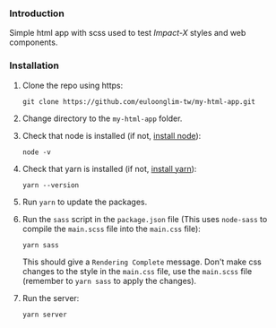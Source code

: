### Introduction

Simple html app with scss used to test _Impact-X_ styles and web components.

### Installation

1. Clone the repo using https: 

    `git clone https://github.com/euloonglim-tw/my-html-app.git`

2. Change directory to the `my-html-app` folder.


3. Check that node is installed (if not, [install node](https://nodejs.org/en/download/package-manager/)):

    `node -v`

4. Check that yarn is installed (if not, [install yarn](https://classic.yarnpkg.com/en/docs/install/)):

    `yarn --version`

5. Run `yarn` to update the packages.


6. Run the `sass` script in the `package.json` file (This uses `node-sass` to compile the `main.scss` file into the `main.css` file):

    `yarn sass`

    This should give a `Rendering Complete` message. Don't make css changes to the style in the `main.css` file, use the `main.scss` file (remember to `yarn sass` to apply the changes).

7. Run the server:

    `yarn server`
